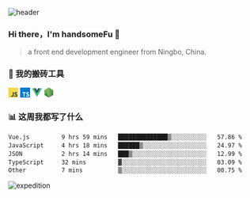 ![header](https://raw.githubusercontent.com/fzq1998/fzq1998/master/header.png)

### Hi there，I'm handsomeFu 👋

> a front end development engineer from Ningbo, China.

### 🔧 我的搬砖工具
<code><img height="20" src="https://raw.githubusercontent.com/github/explore/80688e429a7d4ef2fca1e82350fe8e3517d3494d/topics/javascript/javascript.png" alt="javascript"></code>
<code><img height="20" src="https://raw.githubusercontent.com/github/explore/80688e429a7d4ef2fca1e82350fe8e3517d3494d/topics/typescript/typescript.png" alt="typescript"></code>
<code><img height="20" src="https://raw.githubusercontent.com/github/explore/80688e429a7d4ef2fca1e82350fe8e3517d3494d/topics/vue/vue.png" alt="vue"></code>
<code><img height="20" src="https://raw.githubusercontent.com/github/explore/80688e429a7d4ef2fca1e82350fe8e3517d3494d/topics/nodejs/nodejs.png" alt="nodejs"></code>



### 📊 这周我都写了什么
<!--START_SECTION:waka-->

```txt
Vue.js         9 hrs 59 mins   ██████████████▒░░░░░░░░░░   57.86 %
JavaScript     4 hrs 18 mins   ██████▒░░░░░░░░░░░░░░░░░░   24.97 %
JSON           2 hrs 14 mins   ███▒░░░░░░░░░░░░░░░░░░░░░   12.99 %
TypeScript     32 mins         ▓░░░░░░░░░░░░░░░░░░░░░░░░   03.09 %
Other          7 mins          ▒░░░░░░░░░░░░░░░░░░░░░░░░   00.75 %
```

<!--END_SECTION:waka-->


![expedition](https://raw.githubusercontent.com/fzq1998/fzq1998/master/expedition.gif)

